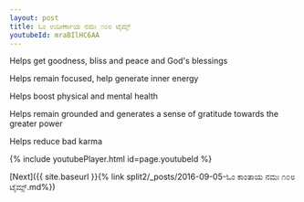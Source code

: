 ```yaml
---
layout: post
title: ಓಂ ಉದೀರ್ಣಾಯ ನಮಃ ೧೦೮ ಟೈಮ್ಸ್
youtubeId: mraBIlHC6AA
---
```

 
 
Helps get goodness, bliss and peace and God's blessings
 
Helps remain focused, help generate inner energy 
 
Helps boost physical and mental health 
 
Helps remain grounded and generates a sense of gratitude towards the greater power 
 
Helps reduce bad karma
 
 
 
 


{% include youtubePlayer.html id=page.youtubeId %}
 
[Next]({{ site.baseurl }}{% link  split2/_posts/2016-09-05-ಓಂ ಕಾಂತಾಯ ನಮಃ ೧೦೮ ಟೈಮ್ಸ್.md%})
 

